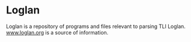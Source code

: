 Loglan
======

Loglan is a repository of programs and files relevant to parsing TLI Loglan.
www.loglan.org is a source of information.

